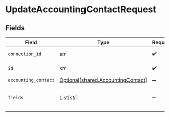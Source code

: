 # UpdateAccountingContactRequest


## Fields

| Field                                                                          | Type                                                                           | Required                                                                       | Description                                                                    |
| ------------------------------------------------------------------------------ | ------------------------------------------------------------------------------ | ------------------------------------------------------------------------------ | ------------------------------------------------------------------------------ |
| `connection_id`                                                                | *str*                                                                          | :heavy_check_mark:                                                             | ID of the connection                                                           |
| `id`                                                                           | *str*                                                                          | :heavy_check_mark:                                                             | ID of the Contact                                                              |
| `accounting_contact`                                                           | [Optional[shared.AccountingContact]](../../models/shared/accountingcontact.md) | :heavy_minus_sign:                                                             | N/A                                                                            |
| `fields`                                                                       | List[*str*]                                                                    | :heavy_minus_sign:                                                             | Comma-delimited fields to return                                               |